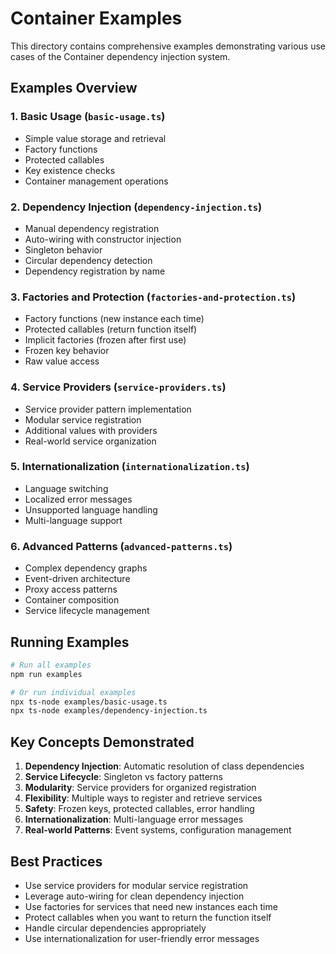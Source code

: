 # Container Examples

This directory contains comprehensive examples demonstrating various use cases of the Container dependency injection system.

## Examples Overview

### 1. Basic Usage (`basic-usage.ts`)
- Simple value storage and retrieval
- Factory functions
- Protected callables
- Key existence checks
- Container management operations

### 2. Dependency Injection (`dependency-injection.ts`)
- Manual dependency registration
- Auto-wiring with constructor injection
- Singleton behavior
- Circular dependency detection
- Dependency registration by name

### 3. Factories and Protection (`factories-and-protection.ts`)
- Factory functions (new instance each time)
- Protected callables (return function itself)
- Implicit factories (frozen after first use)
- Frozen key behavior
- Raw value access

### 4. Service Providers (`service-providers.ts`)
- Service provider pattern implementation
- Modular service registration
- Additional values with providers
- Real-world service organization

### 5. Internationalization (`internationalization.ts`)
- Language switching
- Localized error messages
- Unsupported language handling
- Multi-language support

### 6. Advanced Patterns (`advanced-patterns.ts`)
- Complex dependency graphs
- Event-driven architecture
- Proxy access patterns
- Container composition
- Service lifecycle management

## Running Examples

```bash
# Run all examples
npm run examples

# Or run individual examples
npx ts-node examples/basic-usage.ts
npx ts-node examples/dependency-injection.ts
```

## Key Concepts Demonstrated

1. **Dependency Injection**: Automatic resolution of class dependencies
2. **Service Lifecycle**: Singleton vs factory patterns
3. **Modularity**: Service providers for organized registration
4. **Flexibility**: Multiple ways to register and retrieve services
5. **Safety**: Frozen keys, protected callables, error handling
6. **Internationalization**: Multi-language error messages
7. **Real-world Patterns**: Event systems, configuration management

## Best Practices

- Use service providers for modular service registration
- Leverage auto-wiring for clean dependency injection
- Use factories for services that need new instances each time
- Protect callables when you want to return the function itself
- Handle circular dependencies appropriately
- Use internationalization for user-friendly error messages 